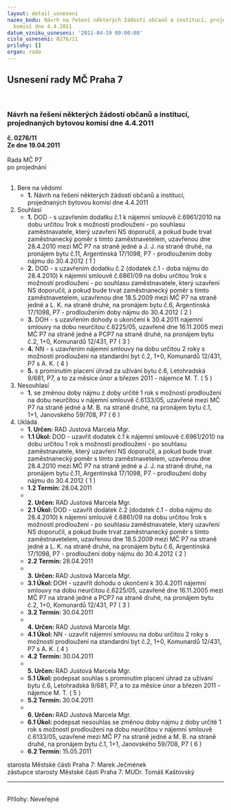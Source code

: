 ```yaml
---
layout: detail_usneseni
nazev_bodu: Návrh na řešení některých žádostí občanů a institucí, projednaných bytovou
  komisí dne 4.4.2011
datum_vzniku_usneseni: '2011-04-19 00:00:00'
cislo_usneseni: 0276/11
prilohy: []
organ: rada
---
```

<div id="ucUsn_pList" class="usn">
	<span><h2>Usnesení rady MČ Praha 7 </h2>
<br></span><div class="standBody">
<span><h3>Návrh na řešení některých žádostí občanů a institucí, projednaných bytovou komisí dne 4.4.2011</h3></span><div class="center">
		<strong>č. 0276/11</strong><br>
	</div>
<div class="center">
		<strong>Ze dne 19.04.2011</strong><br><br>
	</div>Rada MČ P7<br> po projednání<br><br><ol>
<li>Bere na vědomí<ul><li>
<strong>1.</strong> Návrh na řešení některých žádostí občanů a institucí, projednaných bytovou komisí dne 4.4.2011</li></ul>
</li>
<li>Souhlasí<ul>
<li>
<strong>1.</strong> DOD - s uzavřením dodatku č.1 k nájemní smlouvě č.6961/2010 na dobu určitou 1rok s možností prodloužení - po souhlasu zaměstnavatele, který uzavření NS doporučil, a pokud bude trvat zaměstnanecký poměr s tímto zaměstnavetelem, uzavřenou dne 28.4.2010 mezi MČ P7 na straně jedné a J. J. na straně druhé, na pronájem bytu č.11, Argentinská 17/1098, P7 - prodloužením doby nájmu do 30.4.2012 ( 1 )</li>
<li>
<strong>2.</strong> DOD - s uzavřením dodatku č.2 (dodatek č.1 - doba nájmu do 28.4.2010) k nájemní smlouvě č.6861/09 na dobu určitou 1rok s možností prodloužení - po souhlasu zaměstnavatele, který uzavření NS doporučil, a pokud bude trvat zaměstnanecký poměr s tímto zaměstnavetelem, uzavřenou dne 18.5.2009 mezi MČ P7 na straně jedné a L. K. na straně druhé, na pronájem bytu č.6, Argentinská 17/1098, P7 - prodloužením doby nájmu do 30.4.2012  ( 2 )</li>
<li>
<strong>3.</strong> DOH - s uzavřením dohody o ukončení k 30.4.2011 nájemní smlouvy na dobu neurčitou č.6225/05, uzavřené dne 16.11.2005 mezi MČ P7 na straně jedné a PCP7 na straně druhé, na pronájem bytu č.2, 1+0, Komunardů 12/431, P7  ( 3 )</li>
<li>
<strong>4.</strong> NN - s uzavřením nájemní smlouvy na dobu určitou 2 roky s možností prodloužení na standardní byt č.2, 1+0, Komunardů 12/431, P7 s A. K.  ( 4 )</li>
<li>
<strong>5.</strong> s prominutím placení úhrad za užívání bytu č.6, Letohradská 9/681, P7, a to za měsíce únor a březen 2011 - nájemce M. T.  ( 5 )  </li>
</ul>
</li>
<li>Nesouhlasí<ul><li>
<strong>1.</strong> se změnou doby nájmu z doby určité 1 rok s možností prodloužení na dobu neurčitou v nájemní smlouvě č.6133/05, uzavřené mezi MČ P7 na straně jedné a M. B. na straně druhé, na pronájem bytu č.1, 1+1, Janovského 59/708, P7  ( 6 )</li></ul>
</li>
<li>Ukládá<ul>
<li>
<strong>1. Určen: </strong>RAD Justová Marcela Mgr.</li>
<li>
<strong>1.1 Úkol: </strong>DOD - uzavřít dodatek č.1 k nájemní smlouvě č.6961/2010 na dobu určitou 1 rok s možností prodloužení - po souhlasu zaměstnavatele, který uzavření NS doporučil, a pokud bude trvat zaměstnanecký poměr s tímto zaměstnavetelem, uzavřenou dne 28.4.2010 mezi MČ P7 na straně jedné a J. J. na straně druhé, na pronájem bytu č.11, Argentinská 17/1098, P7 - prodloužení doby nájmu do 30.4.2012 ( 1 )</li>
<li>
<strong>1.2 Termín: </strong>28.04.2011</li>
<li>
<strong><br>2. Určen: </strong>RAD Justová Marcela Mgr.</li>
<li>
<strong>2.1 Úkol: </strong>DOD - uzavřít dodatek č.2 (dodatek č.1 - doba nájmu do 28.4.2010) k nájemní smlouvě č.6861/09 na dobu určitou 1rok s možností prodloužení - po souhlasu zaměstnavatele, který uzavření NS doporučil, a pokud bude trvat zaměstnanecký poměr s tímto zaměstnavetelem, uzavřenou dne 18.5.2009 mezi MČ P7 na straně jedné a L. K. na straně druhé, na pronájem bytu č.6, Argentinská 17/1098, P7 - prodloužení doby nájmu do 30.4.2012    ( 2 )</li>
<li>
<strong>2.2 Termín: </strong>28.04.2011</li>
<li>
<strong><br>3. Určen: </strong>RAD Justová Marcela Mgr.</li>
<li>
<strong>3.1 Úkol: </strong>DOH - uzavřít dohodu o ukončení k 30.4.2011 nájemní smlouvy na dobu neurčitou č.6225/05, uzavřené dne 16.11.2005 mezi MČ P7 na straně jedné a PCP7 na straně druhé, na pronájem bytu č.2, 1+0, Komunardů 12/431, P7  ( 3 )</li>
<li>
<strong>3.2 Termín: </strong>30.04.2011</li>
<li>
<strong><br>4. Určen: </strong>RAD Justová Marcela Mgr.</li>
<li>
<strong>4.1 Úkol: </strong>NN - uzavřít nájemní smlouvu na dobu určitou 2 roky s možností prodloužení na standardní byt č.2, 1+0, Komunardů 12/431, P7 s A. K.  ( 4 )</li>
<li>
<strong>4.2 Termín: </strong>30.04.2011</li>
<li>
<strong><br>5. Určen: </strong>RAD Justová Marcela Mgr.</li>
<li>
<strong>5.1 Úkol: </strong>podepsat souhlas s prominutím placení úhrad za užívání bytu č.6, Letohradská 9/681, P7, a to za měsíce únor a březen 2011 - nájemce M. T.   ( 5 )</li>
<li>
<strong>5.2 Termín: </strong>30.04.2011</li>
<li>
<strong><br>6. Určen: </strong>RAD Justová Marcela Mgr.</li>
<li>
<strong>6.1 Úkol: </strong>podepsat nesouhlas se změnou doby nájmu z doby určité 1 rok s možností prodloužení na dobu neurčitou v nájemní smlouvě č.6133/05, uzavřené mezi MČ P7 na straně jedné a M. B. na straně druhé, na pronájem bytu č.1, 1+1, Janovského 59/708, P7  ( 6 )</li>
<li>
<strong>6.2 Termín: </strong>15.05.2011</li>
</ul>
</li>
</ol>starosta Městské části Praha 7: Marek Ječmének<br>zástupce starosty Městské části Praha 7: MUDr. Tomáš Kaštovský <hr>
<br>Přílohy: Neveřejné</div>
</div>